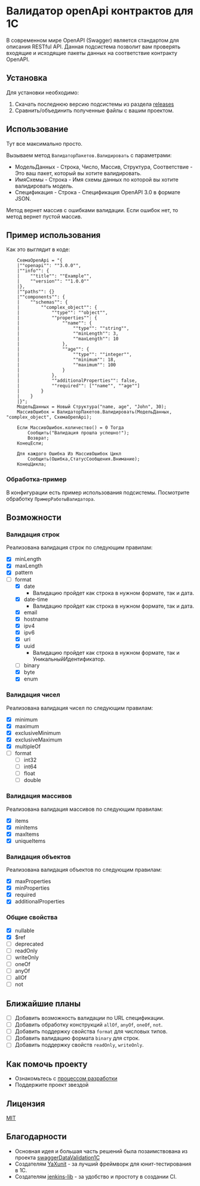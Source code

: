# Валидатор openApi контрактов для 1С

В современном мире OpenAPI (Swagger) является стандартом для описания RESTful API.
Данная подсистема позволит вам проверять входящие и исходящие пакеты данных на соответствие контракту OpenAPI.

## Установка

Для установки необходимо:

1. Скачать последнюю версию подсистемы из раздела [releases](https://github.com/Segate-ekb/1c_OpenApi_validation/releases)
2. Сравнить/объединить полученные файлы с вашим проектом.

## Использование

Тут все максимально просто.

Вызываем метод `ВалидаторПакетов.Валидировать` с параметрами:

- МодельДанных - Строка, Число, Массив, Структура, Соответствие - Это ваш пакет, который вы хотите валидировать.
- ИмяСхемы - Строка - Имя схемы данных по которой вы хотите валидировать модель.
- Спецификация - Строка - Спецификация OpenAPI 3.0 в формате JSON.

Метод вернет массив с ошибками валидации. Если ошибок нет, то метод вернет пустой массив.

## Пример использования

Как это выглядит в коде:

```bsl
    СхемаOpenApi = "{
    |""openapi"": ""3.0.0"",
    |""info"": {
    |    ""title"": ""Example"",
    |    ""version"": ""1.0.0""
    |},
    |""paths"": {}
    |""components"": {
    |    ""schemas"": {
    |        ""complex_object"": {
    |            ""type"": ""object"",
    |            ""properties"": {
    |                ""name"": {
    |                    ""type"": ""string"",
    |                    ""minLength"": 3,
    |                    ""maxLength"": 10
    |                },
    |                ""age"": {
    |                    ""type"": ""integer"",
    |                    ""minimum"": 18,
    |                    ""maximum"": 100
    |                }
    |            },
    |            ""additionalProperties"": false,
    |            ""required"": [""name"", ""age""]
    |        }
    |    }
    |}";
    МодельДанных = Новый Структура("name, age", "John", 30);
    МассивОшибок = ВалидаторПакетов.Валидировать(МодельДанных, "complex_object", СхемаOpenApi);

	Если МассивОшибок.количество() = 0 Тогда
		Сообщить("Валидация прошла успешно!");
		Возврат;
	КонецЕсли;

	Для каждого Ошибка Из МассивОшибок Цикл
		Сообщить(Ошибка,СтатусСообщения.Внимание);
	КонецЦикла;
```

### Обработка-пример

В конфигурации есть пример использования подсистемы. Посмотрите обработку `ПримерРаботыВалидатора`.

## Возможности

### Валидация строк

Реализована валидация строк по следующим правилам:

- [x] minLength
- [x] maxLength
- [x] pattern
- [ ] format
  - [x] date
    - Валидацию пройдет как строка в нужном формате, так и дата.
  - [x] date-time
    - Валидацию пройдет как строка в нужном формате, так и дата.
  - [x] email
  - [x] hostname
  - [x] ipv4
  - [x] ipv6
  - [x] uri
  - [x] uuid
    - Валидацию пройдет как строка в нужном формате, так и УникальныйИдентификатор.
  - [ ] binary
  - [x] byte
  - [x] enum

### Валидация чисел

Реализована валидация чисел по следующим правилам:

- [x] minimum
- [x] maximum
- [x] exclusiveMinimum
- [x] exclusiveMaximum
- [x] multipleOf
- [ ] format
  - [ ] int32
  - [ ] int64
  - [ ] float
  - [ ] double

### Валидация массивов

Реализована валидация массивов по следующим правилам:

- [x] items
- [x] minItems
- [x] maxItems
- [x] uniqueItems

### Валидация объектов

Реализована валидация объектов по следующим правилам:

- [x] maxProperties
- [x] minProperties
- [x] required
- [x] additionalProperties

### Общие свойства

- [x] nullable
- [x] $ref
- [ ] deprecated
- [ ] readOnly
- [ ] writeOnly
- [ ] oneOf
- [ ] anyOf
- [ ] allOf
- [ ] not

## Ближайшие планы

- [ ] Добавить возможность валидации по URL спецификации.
- [ ] Добавить обработку конструкций `allOf`, `anyOf`, `oneOf`, `not`.
- [ ] Добавить поддержку свойства `format` для числовых типов.
- [ ] Добавить валидацию формата `binary` для строк.
- [ ] Добавить поддержку свойств `readOnly`, `writeOnly`.

## Как помочь проекту

- Ознакомьтесь с [процессом разработки](CONTRIBUTING.md)
- Поддержите проект звездой

## Лицензия

[MIT](LICENSE)

## Благодарности

- Основная идея и большая часть решений была позаимствована из проекта [swaggerDataValidation1C](https://github.com/KokorishviliK/swaggerDataValidation1C)
- Создателям [YaXunit](https://github.com/bia-technologies/yaxunit) - за лучший фреймворк для юнит-тестирования в 1С.
- Создателям [jenkins-lib](https://github.com/firstBitMarksistskaya/jenkins-lib) - за удобство и простоту в создании CI.
